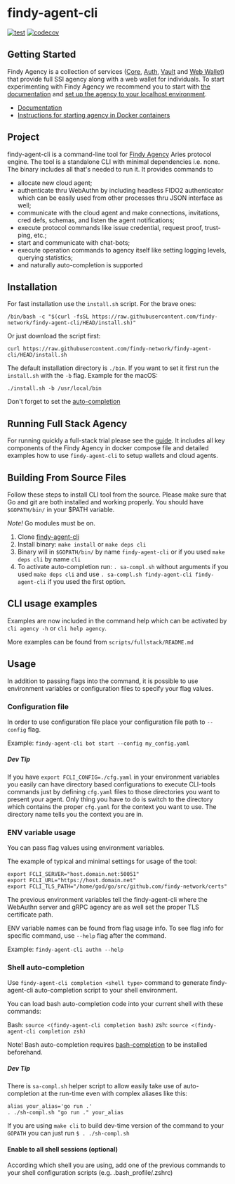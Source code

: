 # findy-agent-cli

[![test](https://github.com/findy-network/findy-agent-cli/actions/workflows/test.yml/badge.svg?branch=dev)](https://github.com/findy-network/findy-agent-cli/actions/workflows/test.yml)
[![codecov](https://codecov.io/github/findy-network/findy-agent-cli/branch/dev/graph/badge.svg?token=ILLXRTH8PS)](https://codecov.io/github/findy-network/findy-agent-cli)

## Getting Started

Findy Agency is a collection of services ([Core](https://github.com/findy-network/findy-agent),
[Auth](https://github.com/findy-network/findy-agent-auth),
[Vault](https://github.com/findy-network/findy-agent-vault) and
[Web Wallet](https://github.com/findy-network/findy-wallet-pwa)) that provide
full SSI agency along with a web wallet for individuals.
To start experimenting with Findy Agency we recommend you to start with
[the documentation](https://findy-network.github.io/) and
[set up the agency to your localhost environment](https://github.com/findy-network/findy-wallet-pwa/tree/dev/tools/env#agency-setup-for-local-development).

- [Documentation](https://findy-network.github.io/)
- [Instructions for starting agency in Docker containers](https://github.com/findy-network/findy-wallet-pwa/tree/dev/tools/env#agency-setup-for-local-development)

## Project

findy-agent-cli is a command-line tool for
[Findy Agency](https://github.com/findy-network/findy-agent) Aries protocol
engine. The tool is a standalone CLI with minimal dependencies i.e. none.
The binary includes all that's needed to run it. It provides commands to

- allocate new cloud agent;
- authenticate thru WebAuthn by including headless FIDO2 authenticator which can
  be easily used from other processes thru JSON interface as well;
- communicate with the cloud agent and make connections, invitations, cred defs,
  schemas, and listen the agent notifications;
- execute protocol commands like issue credential, request proof, trust-ping,
  etc.;
- start and communicate with chat-bots;
- execute operation commands to agency itself like setting logging levels,
  querying statistics;
- and naturally auto-completion is supported

## Installation

For fast installation use the `install.sh` script. For the brave ones:

```shell
/bin/bash -c "$(curl -fsSL https://raw.githubusercontent.com/findy-network/findy-agent-cli/HEAD/install.sh)"
```

Or just download the script first:

```shell
curl https://raw.githubusercontent.com/findy-network/findy-agent-cli/HEAD/install.sh
```

The default installation directory is `./bin`. If you want to set it first run
the `install.sh` with the `-b` flag. Example for the macOS:

```shell
./install.sh -b /usr/local/bin
```

Don't forget to set the [auto-completion](#shell-auto-completion)

## Running Full Stack Agency

For running quickly a full-stack trial please see the
[guide](./scripts/fullstack/README.md).
It includes all key components of the Findy Agency in docker compose file and
detailed examples how to use `findy-agent-cli` to setup wallets and cloud
agents.

## Building From Source Files

Follow these steps to install CLI tool from the source. Please make sure that Go
and git are both installed and working properly. You should have `$GOPATH/bin/`
in your $PATH variable.

_Note!_ Go modules must be on.

1. Clone [findy-agent-cli](https://github.com/findy-network/findy-agent-cli)
2. Install binary: `make install` or `make deps cli`
3. Binary will in `$GOPATH/bin/` by name `findy-agent-cli` or if you used `make deps cli` by name `cli`
4. To activate auto-completion run: `. sa-compl.sh` without arguments if you
   used `make deps cli` and use `. sa-compl.sh findy-agent-cli findy-agent-cli`
   if you used the first option.

## CLI usage examples

Examples are now included in the command help which can be activated by `cli agency -h` or `cli help agency`.

More examples can be found from `scripts/fullstack/README.md`

## Usage

In addition to passing flags into the command, it is possible to use environment
variables or configuration files to specify your flag values.

### Configuration file

In order to use configuration file place your configuration file path to
`--config` flag.

Example: `findy-agent-cli bot start --config my_config.yaml`

##### Dev Tip

If you have `export FCLI_CONFIG=./cfg.yaml` in your environment variables you
easily can have directory based configurations to execute CLI-tools commands
just by defining `cfg.yaml` files to those directories you want to present your
agent. Only thing you have to do is switch to the directory which contains the
proper `cfg.yaml` for the context you want to use. The directory name tells you
the context you are in.

### ENV variable usage

You can pass flag values using environment variables.

The example of typical and minimal settings for usage of the tool:

```
export FCLI_SERVER="host.domain.net:50051"
export FCLI_URL="https://host.domain.net"
export FCLI_TLS_PATH="/home/god/go/src/github.com/findy-network/certs"
```

The previous environment variables tell the findy-agent-cli where the WebAuthn
server and gRPC agency are as well set the proper TLS certificate path.

ENV variable names can be found from flag usage info. To see flag info for
specific command, use `--help` flag after the command.

Example: `findy-agent-cli authn --help`

### Shell auto-completion

Use `findy-agent-cli completion <shell type>` command to generate
findy-agent-cli auto-completion script to your shell environment.

You can load bash auto-completion code into your current shell with these
commands:

Bash: `source <(findy-agent-cli completion bash)`
zsh: `source <(findy-agent-cli completion zsh)`

Note! Bash auto-completion requires
[bash-completion](https://github.com/scop/bash-completion) to be installed
beforehand.

##### Dev Tip

There is `sa-compl.sh` helper script to allow easily take use of auto-completion
at the run-time even with complex aliases like this:

```shell script
alias your_alias='go run .'
. ./sh-compl.sh "go run ." your_alias
```

If you are using `make cli` to build dev-time version of the command to your
`GOPATH` you can just run `$ . ./sh-compl.sh`

#### Enable to all shell sessions (optional)

According which shell you are using, add one of the previous commands to your
shell configuration scripts (e.g. .bash_profile/.zshrc)
